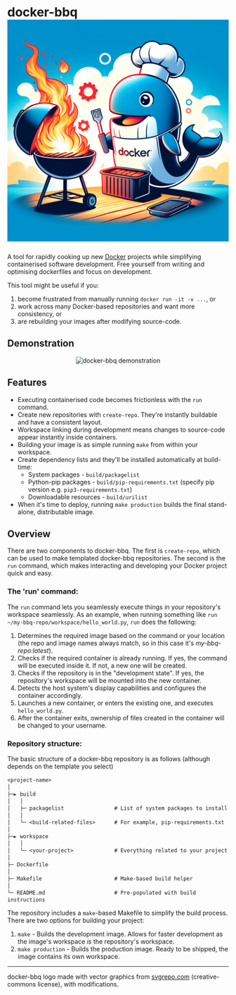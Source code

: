 <h1>docker-bbq<br><img alt="docker-bbq" src="https://raw.githubusercontent.com/MarkHedleyJones/docker-bbq/logo/media/logo.webp"></h1>

A tool for rapidly cooking up new [Docker](https://www.docker.com/) projects while simplifying containerised software development. Free yourself from writing and optimising dockerfiles and focus on development.

This tool might be useful if you:
1. become frustrated from manually running `docker run -it -v ...`, or
1. work across many Docker-based repositories and want more consistency, or
1. are rebuilding your images after modifying source-code.

## Demonstration
<p align="center">
  <img src="https://raw.github.com/markhedleyjones/docker-bbq/master/media/demo.gif" alt="docker-bbq demonstration"/>
</p>

## Features
* Executing containerised code becomes frictionless with the `run` command.
* Create new repositories with `create-repo`. They're instantly buildable and have a consistent layout.
* Workspace linking during development means changes to source-code appear instantly inside containers.
* Building your image is as simple running `make` from within your workspace.
* Create dependency lists and they'll be installed automatically at build-time:
  - System packages - `build/packagelist`
  - Python-pip packages  - `build/pip-requirements.txt` (specify pip version e.g. `pip3-requirements.txt`)
  - Downloadable resources - `build/urilist`
* When it's time to deploy, running `make production` builds the final stand-alone, distributable image.

## Overview
There are two components to docker-bbq.
The first is `create-repo`, which can be used to make templated docker-bbq repositories.
The second is the `run` command, which makes interacting and developing your Docker project quick and easy.

### The 'run' command:
The `run` command lets you seamlessly execute things in your repository's workspace seamlessly. As an example, when running something like `run ~/my-bbq-repo/workspace/hello_world.py`, `run` does the following:
1. Determines the required image based on the command or your location (the repo and image names always match, so in this case it's *my-bbq-repo:latest*).
2. Checks if the required container is already running. If yes, the command will be executed inside it. If not, a new one will be created.
3. Checks if the repository is in the "development state". If yes, the repository's workspace will be mounted into the new container.
4. Detects the host system's display capabilities and configures the container accordingly.
5. Launches a new container, or enters the existing one, and executes `hello_world.py`.
6. After the container exits, ownership of files created in the container will be changed to your username.

### Repository structure:
The basic structure of a docker-bbq repository is as follows (although depends on the template you select)
```
<project-name>
│
├─► build
│   │
│   ├─ packagelist                # List of system packages to install
│   │
│   └─ <build-related-files>      # For example, pip-requirements.txt
│
├─► workspace
│   │
│   └─ <your-project>             # Everything related to your project
│
├─ Dockerfile
│
├─ Makefile                       # Make-based build helper
│
└─ README.md                      # Pre-populated with build instructions
```

The repository includes a `make`-based Makefile to simplify the build process.
There are two options for building your project:
1. `make` - Builds the development image. Allows for faster development as the image's workspace *is* the repository's workspace.
2. `make production` - Builds the production image. Ready to be shipped, the image contains its own workspace.

---

docker-bbq logo made with vector graphics from [svgrepo.com](https://www.svgrepo.com/svg/288987/fire) (creative-commons license), with modifications.
